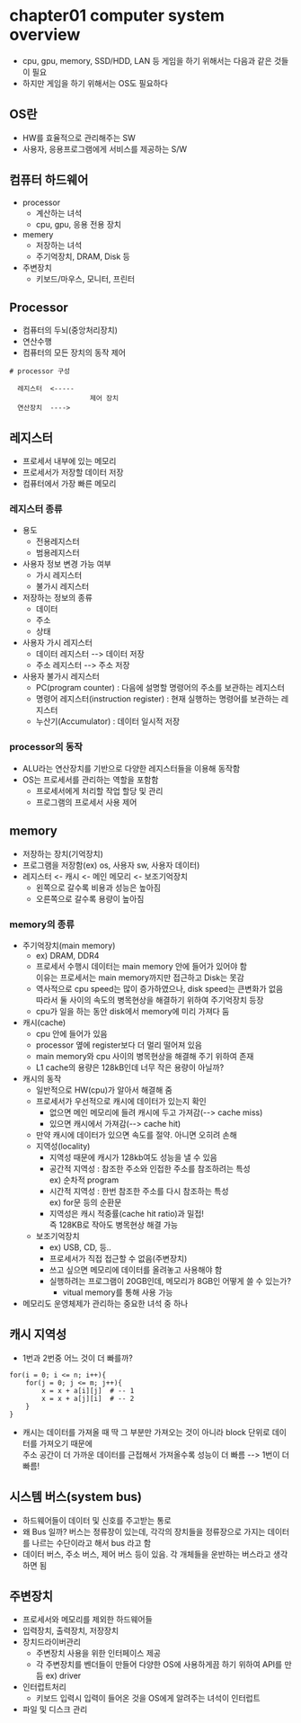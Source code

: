 # chapter01 computer system overview
- cpu, gpu, memory, SSD/HDD, LAN 등 게임을 하기 위해서는 다음과 같은 것들이 필요
- 하지만 게임을 하기 위해서는 OS도 필요하다

## OS란
- HW를 효율적으로 관리해주는 SW
- 사용자, 응용프로그램에게 서비스를 제공하는 S/W

## 컴퓨터 하드웨어
- processor  
  - 계산하는 녀석
  - cpu, gpu, 응용 전용 장치
- memery
  - 저장하는 녀석
  - 주기억장치, DRAM, Disk 등
- 주변장치
  - 키보드/마우스, 모니터, 프린터

## Processor
- 컴퓨터의 두뇌(중앙처리장치)
- 연산수행
- 컴퓨터의 모든 장치의 동작 제어
~~~
# processor 구성

  레지스터  <-----
                    제어 장치
  연산장치  ---->
~~~

## 레지스터
- 프로세서 내부에 있는 메모리
- 프로세서가 저장할 데이터 저장
- 컴퓨터에서 가장 빠른 메모리

### 레지스터 종류
- 용도
  - 전용레지스터
  - 범용레지스터
- 사용자 정보 변경 가능 여부
  - 가시 레지스터
  - 불가시 레지스터
- 저장하는 정보의 종류
  - 데이터  
  - 주소  
  - 상태  
- 사용자 가시 레지스터
  - 데이터 레지스터 --> 데이터 저장
  - 주소 레지스터 --> 주소 저장
- 사용자 불가시 레지스터
  - PC(program counter) : 다음에 설명할 명령어의 주소를 보관하는 레지스터
  - 명령어 레지스터(instruction register) : 현재 실행하는 명령어를 보관하는 레지스터
  - 누산기(Accumulator) : 데이터 일시적 저장

### processor의 동작
- ALU라는 연산장치를 기반으로 다양한 레지스터들을 이용해 동작함
- OS는 프로세서를 관리하는 역할을 포함함
  - 프로세서에게 처리할 작업 할당 및 관리
  - 프로그램의 프로세서 사용 제어

## memory
- 저장하는 장치(기억장치)
- 프로그램을 저장함(ex) os, 사용자 sw, 사용자 데이터)
- 레지스터 <- 캐시 <- 메인 메모리 <- 보조기억장치
  -  왼쪽으로 갈수록 비용과 성능은 높아짐
  - 오른쪽으로 갈수록 용량이 높아짐

### memory의 종류
- 주기억장치(main memory)
  - ex) DRAM, DDR4
  - 프로세서 수행시 데이터는 main memory 안에 들어가 있어야 함   
    이유는 프로세서는 main memory까지만 접근하고 Disk는 못감
  - 역사적으로 cpu speed는 많이 증가하였으나, disk speed는 큰변화가 없음  
    따라서 둘 사이의 속도의 병목현상을 해결하기 위하여 주기억장치 등장
  - cpu가 일을 하는 동안 disk에서 memory에 미리 가져다 둠
- 캐시(cache)
  - cpu 안에 들어가 있음
  - processor 옆에 register보다 더 멀리 떨어져 있음
  - main memory와 cpu 사이의 병목현상을 해결해 주기 위하여 존재
  - L1 cache의 용량은 128kB인데 너무 작은 용량이 아닐까? 
- 캐시의 동작
  - 일반적으로 HW(cpu)가 알아서 해결해 줌
  - 프로세서가 우선적으로 캐시에 데이터가 있는지 확인  
    - 없으면 메인 메모리에 들려 캐시에 두고 가져감(--> cache miss)
    - 있으면 캐시에서 가져감(--> cache hit)
  - 만약 캐시에 데이터가 있으면 속도를 절약. 아니면 오히려 손해
  - 지역성(locality)
    - 지역성 때문에 캐시가 128kb여도 성능을 낼 수 있음
    - 공간적 지역성 : 참조한 주소와 인접한 주소를 참조하려는 특성  
      ex) 순차적 program
    - 시간적 지역성 : 한번 참조한 주소를 다시 참조하는 특성  
      ex) for문 등의 순환문
    - 지역성은 캐시 적중률(cache hit ratio)과 밀접!  
      즉 128KB로 작아도 병목현상 해결 가능
  - 보조기억장치  
     - ex) USB, CD, 등..
     - 프로세서가 직접 접근할 수 없음(주변장치)
     - 쓰고 싶으면 메모리에 데이터를 올려놓고 사용해야 함
     - 실행하려는 프로그램이 20GB인데, 메모리가 8GB인 어떻게 쓸 수 있는가?  
       - vitual memory를 통해 사용 가능
- 메모리도 운영체제가 관리하는 중요한 녀석 중 하나

## 캐시 지역성
- 1번과 2번중 어느 것이 더 빠를까?
~~~
for(i = 0; i <= n; i++){
    for(j = 0; j <= m; j++){
        x = x + a[i][j]  # -- 1
        x = x + a[j][i]  # -- 2  
    }
}
~~~
- 캐시는 데이터를 가져올 때 딱 그 부분만 가져오는 것이 아니라 block 단위로 데이터를 가져오기 때문에  
  주소 공간이 더 가까운 데이터를 근접해서 가져올수록 성능이 더 빠름 --> 1번이 더 빠름!

## 시스템 버스(system bus)
- 하드웨어들이 데이터 및 신호를 주고받는 통로
- 왜 Bus 일까? 버스는 정류장이 있는데, 각각의 장치들을 정류장으로 가지는 데이터를 나르는 수단이라고 해서 bus 라고 함
- 데이터 버스, 주소 버스, 제어 버스 등이 있음. 각 개체들을 운반하는 버스라고 생각하면 됨

## 주변장치
- 프로세서와 메모리를 제외한 하드웨어들
- 입력장치, 출력장치, 저장장치
- 장치드라이버관리
  - 주변장치 사용을 위한 인터페이스 제공  
  - 각 주변장치를 벤더들이 만들어 다양한 OS에 사용하게끔 하기 위하여 API를 만듬
    ex) driver
- 인터럽트처리
  - 키보드 입력시 입력이 들어온 것을 OS에게 알려주는 녀석이 인터럽트
- 파일 및 디스크 관리